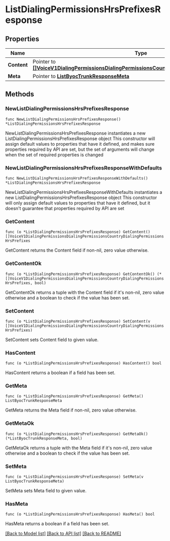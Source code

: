 # ListDialingPermissionsHrsPrefixesResponse

## Properties

Name | Type | Description
------------ | ------------- | -------------
**Content** | Pointer to [**[]VoiceV1DialingPermissionsDialingPermissionsCountryDialingPermissionsHrsPrefixes**](VoiceV1DialingPermissionsDialingPermissionsCountryDialingPermissionsHrsPrefixes.md) |  | [optional] 
**Meta** | Pointer to [**ListByocTrunkResponseMeta**](ListByocTrunkResponse_meta.md) |  | [optional] 

## Methods

### NewListDialingPermissionsHrsPrefixesResponse

`func NewListDialingPermissionsHrsPrefixesResponse() *ListDialingPermissionsHrsPrefixesResponse`

NewListDialingPermissionsHrsPrefixesResponse instantiates a new ListDialingPermissionsHrsPrefixesResponse object
This constructor will assign default values to properties that have it defined,
and makes sure properties required by API are set, but the set of arguments
will change when the set of required properties is changed

### NewListDialingPermissionsHrsPrefixesResponseWithDefaults

`func NewListDialingPermissionsHrsPrefixesResponseWithDefaults() *ListDialingPermissionsHrsPrefixesResponse`

NewListDialingPermissionsHrsPrefixesResponseWithDefaults instantiates a new ListDialingPermissionsHrsPrefixesResponse object
This constructor will only assign default values to properties that have it defined,
but it doesn't guarantee that properties required by API are set

### GetContent

`func (o *ListDialingPermissionsHrsPrefixesResponse) GetContent() []VoiceV1DialingPermissionsDialingPermissionsCountryDialingPermissionsHrsPrefixes`

GetContent returns the Content field if non-nil, zero value otherwise.

### GetContentOk

`func (o *ListDialingPermissionsHrsPrefixesResponse) GetContentOk() (*[]VoiceV1DialingPermissionsDialingPermissionsCountryDialingPermissionsHrsPrefixes, bool)`

GetContentOk returns a tuple with the Content field if it's non-nil, zero value otherwise
and a boolean to check if the value has been set.

### SetContent

`func (o *ListDialingPermissionsHrsPrefixesResponse) SetContent(v []VoiceV1DialingPermissionsDialingPermissionsCountryDialingPermissionsHrsPrefixes)`

SetContent sets Content field to given value.

### HasContent

`func (o *ListDialingPermissionsHrsPrefixesResponse) HasContent() bool`

HasContent returns a boolean if a field has been set.

### GetMeta

`func (o *ListDialingPermissionsHrsPrefixesResponse) GetMeta() ListByocTrunkResponseMeta`

GetMeta returns the Meta field if non-nil, zero value otherwise.

### GetMetaOk

`func (o *ListDialingPermissionsHrsPrefixesResponse) GetMetaOk() (*ListByocTrunkResponseMeta, bool)`

GetMetaOk returns a tuple with the Meta field if it's non-nil, zero value otherwise
and a boolean to check if the value has been set.

### SetMeta

`func (o *ListDialingPermissionsHrsPrefixesResponse) SetMeta(v ListByocTrunkResponseMeta)`

SetMeta sets Meta field to given value.

### HasMeta

`func (o *ListDialingPermissionsHrsPrefixesResponse) HasMeta() bool`

HasMeta returns a boolean if a field has been set.


[[Back to Model list]](../README.md#documentation-for-models) [[Back to API list]](../README.md#documentation-for-api-endpoints) [[Back to README]](../README.md)


